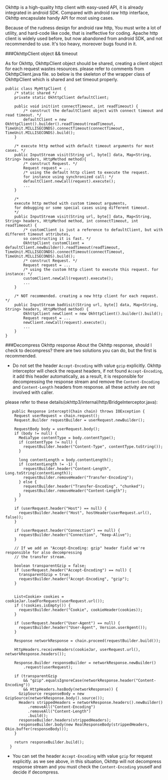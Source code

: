 Okhttp is a high-quality http client with easy-used API, it is already integrated in android SDK.
Compared with android raw http interface, Okhttp encapsulate handy API for most using cases.

Because of the rudness design for android raw http, You must write a lot of utility, and hard-code like code, that is ineffective for coding.
Apache http client is widely used before, but now abandoned from android SDK, and not recommended to use. It's too heavy, moreover bugs found in it.

###OkhttpClient object && timeout

As for Okhttp, OkhttpClient object should be shared, creating a client object for each request wastes resources. please refer to comments from OkhttpClient.java file.
so below is the skeleton of the wrapper class of OkhttpClient which is shared and set timeout properly.
``` 
public class MyHttpClient {
    /* static shared */
    private static OkhttpClient defaultClient;
    
	public void init(int connectTimeout, int readTimeout) {
	    /* construct the defaultClient object with connect timeout and read timeout. */
		defaultClient = new OkhttpClient().builder().readTimeout(readTimeout, TimeUnit.MILLISECONDS).connectTimeout(connectTimeout, TimeUnit.MILLISECONDS).build();
	}
    
    /* execute http method with default timeout arguments for most cases. */
    public InputStream visit(String url, byte[] data, Map<String, String> headers, HttpMethod method){
	    /* construct Request. */
		Request request = ...
		/* using the default http client to execute the request. 
        for instance using synchronized call: */
		defaultClient.newCall(request).execute();
		...	
	}
	
	/* 
    execute http method with custom timeout arguments,
    for debugging or some special cases using different timeout.
    */
	public InputStream visit(String url, byte[] data, Map<String, String> headers, HttpMethod method, int connectTimeout, int readTimeout) {
	    /* customClient is just a reference to defaultClient, but with different timeout attributes,
        so constructing it is fast. */
	    OkhttpClient customClient = defaultClient.newBuilder().readTimeout(readTimeout, TimeUnit.MILLISECONDS).connectTimeout(connectTimeout, TimeUnit.MILLISECONDS).build();		 
		/* construct Request. */
		Request request = ...
		/* using the custom http client to execute this request. for instance: */
		customClient.newCall(request).execute();
		...	
	}	
	
	/* NOT recommended. creating a new http client for each request. */
	public InputStream badVisit(String url, byte[] data, Map<String, String> headers, HttpMethod method) {
	    OkhttpClient newClient = new OkhttpClient().builder().build();
		Request request = ...
		newClient.newCall(request).execute();
		...
	}
}
```

###Decompress Okhttp response 
About the Okhttp response, should I check to decompress? there are two solutions you can do, but the first is recommended.

* Do not set the header `Accept-Encoding` with value `gzip` explicitly.
Okhttp interceptor will check the request headers, if not found `Accept-Encoding`, it add this header automatically, as a result, 
it is responsible for decompressing the response stream and remove the `Content-Encoding` and `Content-Length` headers from response.
all these activity are not involved with caller.

 please refer to these details(okhttp3/internal/http/BridgeInterceptor.java):
 
```
   public Response intercept(Chain chain) throws IOException {
    Request userRequest = chain.request();
    Request.Builder requestBuilder = userRequest.newBuilder();

    RequestBody body = userRequest.body();
    if (body != null) {
      MediaType contentType = body.contentType();
      if (contentType != null) {
        requestBuilder.header("Content-Type", contentType.toString());
      }

      long contentLength = body.contentLength();
      if (contentLength != -1) {
        requestBuilder.header("Content-Length", Long.toString(contentLength));
        requestBuilder.removeHeader("Transfer-Encoding");
      } else {
        requestBuilder.header("Transfer-Encoding", "chunked");
        requestBuilder.removeHeader("Content-Length");
      }
    }

    if (userRequest.header("Host") == null) {
      requestBuilder.header("Host", hostHeader(userRequest.url(), false));
    }

    if (userRequest.header("Connection") == null) {
      requestBuilder.header("Connection", "Keep-Alive");
    }

    // If we add an "Accept-Encoding: gzip" header field we're responsible for also decompressing
    // the transfer stream.  
    
    boolean transparentGzip = false;
    if (userRequest.header("Accept-Encoding") == null) {
      transparentGzip = true;
      requestBuilder.header("Accept-Encoding", "gzip");
    }
        

    List<Cookie> cookies = cookieJar.loadForRequest(userRequest.url());
    if (!cookies.isEmpty()) {
      requestBuilder.header("Cookie", cookieHeader(cookies));
    }

    if (userRequest.header("User-Agent") == null) {
      requestBuilder.header("User-Agent", Version.userAgent());
    }

    Response networkResponse = chain.proceed(requestBuilder.build());

    HttpHeaders.receiveHeaders(cookieJar, userRequest.url(), networkResponse.headers());

    Response.Builder responseBuilder = networkResponse.newBuilder()
        .request(userRequest);

    if (transparentGzip
        && "gzip".equalsIgnoreCase(networkResponse.header("Content-Encoding"))
        && HttpHeaders.hasBody(networkResponse)) {
      GzipSource responseBody = new GzipSource(networkResponse.body().source());
      Headers strippedHeaders = networkResponse.headers().newBuilder()
          .removeAll("Content-Encoding")
          .removeAll("Content-Length")
          .build();
      responseBuilder.headers(strippedHeaders);
      responseBuilder.body(new RealResponseBody(strippedHeaders, Okio.buffer(responseBody)));
    }

    return responseBuilder.build();
  }
```



* You can set the header `Accept-Encoding` with value `gzip` for request explicitly. as we see above, in this situation, Okhttp will not decompress
response stream and you must check the `Content-Encoding` youself and decide if decompress. 


  